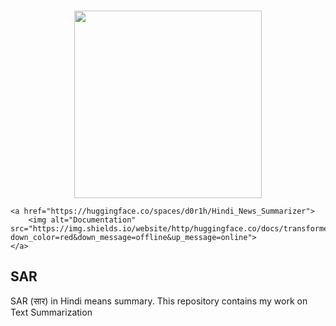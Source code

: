 <p align="center">
    <br>
    <img src="https://github.com/d0r1h/SAR/blob/main/assets/logo.png" width="300"/>
    <br>
<p>
  
<p align="center">
 
    <a href="https://huggingface.co/spaces/d0r1h/Hindi_News_Summarizer">
        <img alt="Documentation" src="https://img.shields.io/website/http/huggingface.co/docs/transformers/index.svg?down_color=red&down_message=offline&up_message=online">
    </a>
</p>

## SAR

SAR (सार) in Hindi means summary. This repository contains my work on Text Summarization 




